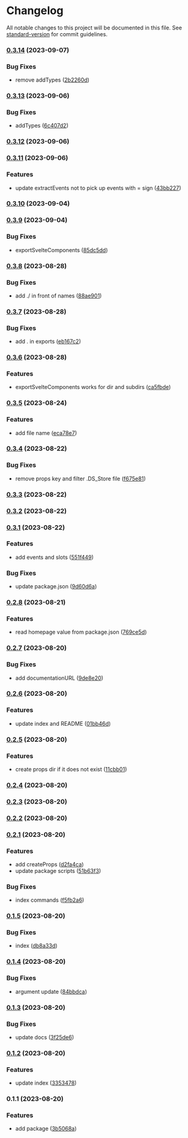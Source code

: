 # Changelog

All notable changes to this project will be documented in this file. See [standard-version](https://github.com/conventional-changelog/standard-version) for commit guidelines.

### [0.3.14](https://github.com/shinokada/svelte-lib-helpers/compare/v0.3.13...v0.3.14) (2023-09-07)


### Bug Fixes

* remove addTypes ([2b2260d](https://github.com/shinokada/svelte-lib-helpers/commit/2b2260d80d6bf212b1cca25f0c1b88bf64bd658e))

### [0.3.13](https://github.com/shinokada/svelte-lib-helpers/compare/v0.3.12...v0.3.13) (2023-09-06)


### Bug Fixes

* addTypes ([6c407d2](https://github.com/shinokada/svelte-lib-helpers/commit/6c407d20a526eff789d893c9d8234cd663cfb4a0))

### [0.3.12](https://github.com/shinokada/svelte-lib-helpers/compare/v0.3.11...v0.3.12) (2023-09-06)

### [0.3.11](https://github.com/shinokada/svelte-lib-helpers/compare/v0.3.10...v0.3.11) (2023-09-06)


### Features

* update extractEvents not to pick up events with = sign ([43bb227](https://github.com/shinokada/svelte-lib-helpers/commit/43bb2274624c846e82ca6214156f68f1593ad3ac))

### [0.3.10](https://github.com/shinokada/svelte-lib-helpers/compare/v0.3.9...v0.3.10) (2023-09-04)

### [0.3.9](https://github.com/shinokada/svelte-lib-helpers/compare/v0.3.8...v0.3.9) (2023-09-04)


### Bug Fixes

* exportSvelteComponents ([85dc5dd](https://github.com/shinokada/svelte-lib-helpers/commit/85dc5dd4216a3ed6de9312fb652e768f2a18a285))

### [0.3.8](https://github.com/shinokada/svelte-lib-helpers/compare/v0.3.7...v0.3.8) (2023-08-28)


### Bug Fixes

* add ./ in front of names ([88ae901](https://github.com/shinokada/svelte-lib-helpers/commit/88ae9019fa52f5b008e3d72166a75630fea05665))

### [0.3.7](https://github.com/shinokada/svelte-lib-helpers/compare/v0.3.6...v0.3.7) (2023-08-28)


### Bug Fixes

* add . in exports ([eb167c2](https://github.com/shinokada/svelte-lib-helpers/commit/eb167c20aa4a6caef45888c28f9ebc19d3650c1c))

### [0.3.6](https://github.com/shinokada/svelte-lib-helpers/compare/v0.3.5...v0.3.6) (2023-08-28)


### Features

* exportSvelteComponents works for dir and subdirs ([ca5fbde](https://github.com/shinokada/svelte-lib-helpers/commit/ca5fbde528e1f6b49ff6cdb2a032b203186977c1))

### [0.3.5](https://github.com/shinokada/svelte-lib-helpers/compare/v0.3.4...v0.3.5) (2023-08-24)


### Features

* add file name ([eca78e7](https://github.com/shinokada/svelte-lib-helpers/commit/eca78e716512e8268fe01797caa22257b88ba312))

### [0.3.4](https://github.com/shinokada/svelte-lib-helpers/compare/v0.3.3...v0.3.4) (2023-08-22)


### Bug Fixes

* remove props key and filter .DS_Store file ([f675e81](https://github.com/shinokada/svelte-lib-helpers/commit/f675e810bd95420ed59168f0cbf9fd4145d48b87))

### [0.3.3](https://github.com/shinokada/svelte-lib-helpers/compare/v0.3.2...v0.3.3) (2023-08-22)

### [0.3.2](https://github.com/shinokada/svelte-lib-helpers/compare/v0.3.1...v0.3.2) (2023-08-22)

### [0.3.1](https://github.com/shinokada/svelte-lib-helpers/compare/v0.2.8...v0.3.1) (2023-08-22)


### Features

* add events and slots ([551f449](https://github.com/shinokada/svelte-lib-helpers/commit/551f449a9f0adfe695b16fb1df4e76b0f810c27e))


### Bug Fixes

* update package.json ([9d60d6a](https://github.com/shinokada/svelte-lib-helpers/commit/9d60d6aa5638fc8e1be450a2f01b881ee7fa98eb))

### [0.2.8](https://github.com/shinokada/svelte-lib-helpers/compare/v0.2.7...v0.2.8) (2023-08-21)


### Features

* read homepage value from package.json ([769ce5d](https://github.com/shinokada/svelte-lib-helpers/commit/769ce5d4ac52d730617a3b0ecb0e46a1c7bb9828))

### [0.2.7](https://github.com/shinokada/svelte-lib-helpers/compare/v0.2.6...v0.2.7) (2023-08-20)


### Bug Fixes

* add documentationURL ([9de8e20](https://github.com/shinokada/svelte-lib-helpers/commit/9de8e20f37c6e33a620342ac58c7620f367d2dbd))

### [0.2.6](https://github.com/shinokada/svelte-lib-helpers/compare/v0.2.5...v0.2.6) (2023-08-20)


### Features

* update index and README ([01bb46d](https://github.com/shinokada/svelte-lib-helpers/commit/01bb46d5b33b5443c8a0a30982f8d52843a12f79))

### [0.2.5](https://github.com/shinokada/svelte-lib-helpers/compare/v0.2.4...v0.2.5) (2023-08-20)


### Features

* create props dir if it does not exist ([11cbb01](https://github.com/shinokada/svelte-lib-helpers/commit/11cbb01121e08e7a090011ed57be24531926cbfc))

### [0.2.4](https://github.com/shinokada/svelte-lib-helpers/compare/v0.2.3...v0.2.4) (2023-08-20)

### [0.2.3](https://github.com/shinokada/svelte-lib-helpers/compare/v0.2.2...v0.2.3) (2023-08-20)

### [0.2.2](https://github.com/shinokada/svelte-lib-helpers/compare/v0.2.1...v0.2.2) (2023-08-20)

### [0.2.1](https://github.com/shinokada/svelte-lib-helpers/compare/v0.1.5...v0.2.1) (2023-08-20)


### Features

* add createProps ([d2fa4ca](https://github.com/shinokada/svelte-lib-helpers/commit/d2fa4ca42afe46bb2765db614346f3f239599524))
* update package scripts ([51b63f3](https://github.com/shinokada/svelte-lib-helpers/commit/51b63f3563e435425e48029a6fe607876f7f6392))


### Bug Fixes

* index commands ([f5fb2a6](https://github.com/shinokada/svelte-lib-helpers/commit/f5fb2a693b07109d5da57ada74889d0633f63923))

### [0.1.5](https://github.com/shinokada/svelte-lib-helpers/compare/v0.1.4...v0.1.5) (2023-08-20)


### Bug Fixes

* index ([db8a33d](https://github.com/shinokada/svelte-lib-helpers/commit/db8a33d2751bad09508502bf6af94abd4bf3a761))

### [0.1.4](https://github.com/shinokada/svelte-lib-helpers/compare/v0.1.3...v0.1.4) (2023-08-20)


### Bug Fixes

* argument update ([84bbdca](https://github.com/shinokada/svelte-lib-helpers/commit/84bbdca08382cf07ea85ee686c4dbf430e71b259))

### [0.1.3](https://github.com/shinokada/svelte-lib-helpers/compare/v0.1.2...v0.1.3) (2023-08-20)


### Bug Fixes

* update docs ([3f25de6](https://github.com/shinokada/svelte-lib-helpers/commit/3f25de69ea5f6b889abc95843482dc9f45d856b9))

### [0.1.2](https://github.com/shinokada/svelte-lib-helpers/compare/v0.1.1...v0.1.2) (2023-08-20)


### Features

* update index ([3353478](https://github.com/shinokada/svelte-lib-helpers/commit/335347879b6df96bd8b1d27585f8363fd6f65e12))

### 0.1.1 (2023-08-20)


### Features

* add package ([3b5068a](https://github.com/shinokada/svelte-lib-helpers/commit/3b5068aee306e6b3b84ac156659a03637d05545e))
